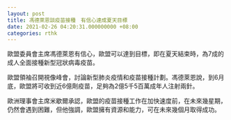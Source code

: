 ```yaml
---
layout: post
title: 馮德萊恩談疫苗接種　有信心達成夏天目標
date: 2021-02-26 04:20:31.000000000 +08:00
categories: rthk
---
```


歐盟委員會主席馮德萊恩有信心，歐盟可以達到目標，即在夏天結束時，為7成的成人全面接種新型冠狀病毒疫苗。

歐盟領袖召開視像峰會，討論新型肺炎疫情和疫苗接種計劃。馮德萊恩說，到6月底，歐盟將可收到近6億劑疫苗，足夠為2億5千5百萬成年人注射兩針。

歐洲理事會主席米歇爾承認，歐盟的疫苗接種工作在加快速度前，在未來幾星期，仍然會遇到困難，但他強調，歐盟擁有資源和能力，可在未來幾個月取得成功。
